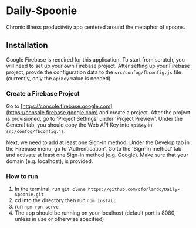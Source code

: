 # Daily-Spoonie
Chronic illness productivity app centered around the metaphor of spoons.

## Installation

Google Firebase is required for this application. To start from scratch, you will need to set up your own Firebase project. After setting up your Firebase project, provde the configuration data to the `src/confog/fbconfig.js` file (currently, only the `apiKey` value is needed).

### Create a Firebase Project

Go to [https://console.firebase.google.com](https://console.firebase.google.com) and create a project. After the project is provisioned, go to 'Project Settings' under 'Project Preview'. Under the General tab, you should copy the Web API Key into `apiKey` in `src/confog/fbconfig.js`. 

Next, we need to add at least one Sign-In method. Under the Develop tab in the Firebase menu, go to 'Authentication'. Go to the 'Sign-in method' tab and activate at least one Sign-in method (e.g. Google). Make sure that your domain (e.g. localhost), is provided.

### How to run

1) In the terminal, run `git clone https://github.com/cforlando/Daily-Spoonie.git`
2) cd into the directory then run `npm install`
3) run `npm run serve`
4) The app should be running on your localhost (default port is 8080, unless in use or otherwise specified)


